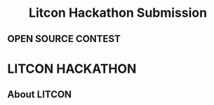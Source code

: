 <h1 align="center">Litcon Hackathon Submission</h1>

## OPEN SOURCE CONTEST
# LITCON HACKATHON
## About LITCON 
